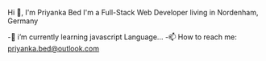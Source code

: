 Hi 👋, I'm Priyanka Bed
I'm a Full-Stack Web Developer living in Nordenham, Germany

-🌱 i’m currently learning javascript Language...
-📫 How to reach me: priyanka.bed@outlook.com
<!--
**PriyankaBed/PriyankaBed** is a ✨ _special_ ✨ repository because its `README.md` (this file) appears on your GitHub profile.

Here are some ideas to get you started:
